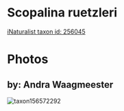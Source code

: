 
Scopalina ruetzleri
===================
  
[iNaturalist taxon id: 256045](https://www.inaturalist.org/taxa/256045)
# Photos

## by: Andra Waagmeester
  
![taxon156572292](https://inaturalist-open-data.s3.amazonaws.com/photos/167765044/medium.jpeg)